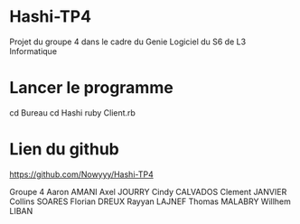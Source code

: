 # Hashi-TP4
Projet du groupe 4 dans le cadre du Genie Logiciel du S6 de L3 Informatique

# Lancer le programme
cd Bureau
cd Hashi
ruby Client.rb

# Lien du github
https://github.com/Nowyyy/Hashi-TP4

Groupe 4
Aaron AMANI
Axel JOURRY
Cindy CALVADOS
Clement JANVIER
Collins SOARES
Florian DREUX
Rayyan LAJNEF
Thomas MALABRY
Willhem LIBAN
